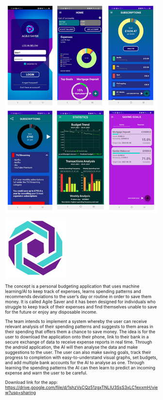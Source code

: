 


![](/Preview.jpg)


![](/app/src/main/res/drawable/logo.png)





The concept is a personal budgeting application that uses machine learning/AI to keep
track of expenses, learns spending patterns and recommends deviations to the user’s day
or routine in order to save them money. It is called Agile Saver and it has been designed
for individuals who struggle to keep track of their expenses and find themselves unable to
save for the future or enjoy any disposable income. 

The team intends to implement a system whereby the user can receive relevant analysis of their
spending patterns and suggests to them areas in their spending that offers them a chance to save
money. The idea is for the user to download the application onto their phone, link to their bank in a
secure exchange of data to receive expense reports in real time. Through the android application,
the AI will then analyse the data and make suggestions to the user. The user can also make saving
goals, track their progress to completion with easy-to-understand visual graphs, set budgets, and
add multiple bank accounts for the AI to analyse as one. Through learning the spending patterns the
AI can then learn to predict an incoming expense and warn the user to be careful.

Download link for the app: https://drive.google.com/file/d/1shzVsCQz51zgxTNLIU3SsS3xLC1exxmH/view?usp=sharing
